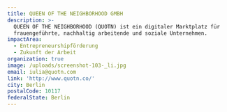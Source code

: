```yaml
---
title: QUEEN OF THE NEIGHBORHOOD GMBH
description: >-
  QUEEN OF THE NEIGHBORHOOD (QUOTN) ist ein digitaler Marktplatz für
  frauengeführte, nachhaltig arbeitende und soziale Unternehmen. 
impactArea:
  - Entrepreneurshipförderung
  - Zukunft der Arbeit
organization: true
image: /uploads/screenshot-103-_li.jpg
email: iulia@quotn.com
link: 'http://www.quotn.co/'
city: Berlin
postalCode: 10117
federalState: Berlin
---
```


